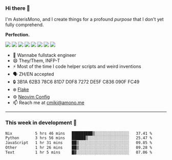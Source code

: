 ### Hi there 👋

I'm AsterisMono, and I create things for a profound *purpose* that I don't yet fully comprehend.

**Perfection.**

![](https://img.shields.io/badge/NeoVim-%2357A143.svg?&style=for-the-badge&logo=neovim&logoColor=white)
![](https://img.shields.io/badge/TypeScript-007ACC?style=for-the-badge&logo=typescript&logoColor=white)
![](https://img.shields.io/badge/React-20232A?style=for-the-badge&logo=react&logoColor=61DAFB)
![](https://img.shields.io/badge/Node.js-339933?style=for-the-badge&logo=nodedotjs&logoColor=white)
![](https://img.shields.io/badge/Python-FFD43B?style=for-the-badge&logo=python&logoColor=blue)
![](https://img.shields.io/badge/Fedora-294172?style=for-the-badge&logo=fedora&logoColor=white)
![](https://img.shields.io/badge/NixOS-5277C3?style=for-the-badge&logo=nixos&logoColor=white)
![](https://img.shields.io/badge/matrix-000000?style=for-the-badge&logo=Matrix&logoColor=white)

- 🌱 Wannabe fullstack engineer
- 😄 They/Them, INFP-T
- ⚡ Most of the time I code helper scripts and weird inventions
- 🗣️ ZH/EN accepted
- 🔒 3B1A 62B3 78C6 81D7 D0F8 7272 DE5F C836 090F FC49
- ❄️ [Flake](https://github.com/AsterisMono/flake)
- ⚙️ [Neovim Config](https://github.com/AsterisMono/nvim-config)
- 📫 Reach me at cmiki@amono.me

------

### This week in development 🚀

<!--START_SECTION:waka-->

```txt
Nix          5 hrs 46 mins   █████████▒░░░░░░░░░░░░░░░   37.41 %
Python       3 hrs 56 mins   ██████▒░░░░░░░░░░░░░░░░░░   25.47 %
JavaScript   1 hr 31 mins    ██▒░░░░░░░░░░░░░░░░░░░░░░   09.85 %
Other        1 hr 26 mins    ██▒░░░░░░░░░░░░░░░░░░░░░░   09.28 %
Text         1 hr 5 mins     █▓░░░░░░░░░░░░░░░░░░░░░░░   07.06 %
```

<!--END_SECTION:waka-->
